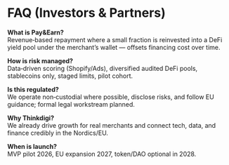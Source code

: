 # FAQ (Investors & Partners)

**What is Pay&Earn?**  
Revenue‑based repayment where a small fraction is reinvested into a DeFi yield pool under the merchant’s wallet — offsets financing cost over time.

**How is risk managed?**  
Data‑driven scoring (Shopify/Ads), diversified audited DeFi pools, stablecoins only, staged limits, pilot cohort.

**Is this regulated?**  
We operate non‑custodial where possible, disclose risks, and follow EU guidance; formal legal workstream planned.

**Why Thinkdigi?**  
We already drive growth for real merchants and connect tech, data, and finance credibly in the Nordics/EU.

**When is launch?**  
MVP pilot 2026, EU expansion 2027, token/DAO optional in 2028.
